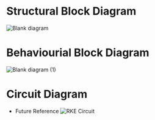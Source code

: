 # Structural Block Diagram

![Blank diagram](https://user-images.githubusercontent.com/34639178/157854382-9acdfe20-b5dc-419a-afd2-0079748b140d.png)


# Behaviourial Block Diagram

![Blank diagram (1)](https://user-images.githubusercontent.com/34639178/157854396-705db905-dd66-432a-9527-2b137c3fd37e.png)

# Circuit Diagram

* Future Reference
![RKE Circuit](https://user-images.githubusercontent.com/34639178/157867292-89d8ce60-b6b3-456e-8457-b472fe4129df.png)




